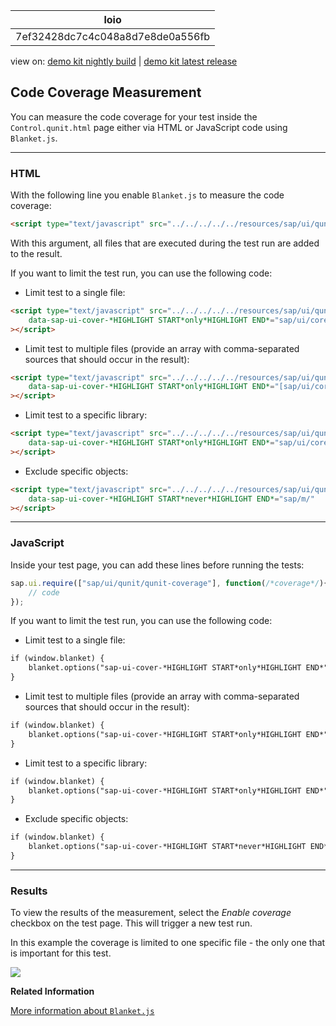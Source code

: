 <!-- loio7ef32428dc7c4c048a8d7e8de0a556fb -->

| loio |
| -----|
| 7ef32428dc7c4c048a8d7e8de0a556fb |

<div id="loio">

view on: [demo kit nightly build](https://openui5nightly.hana.ondemand.com/#/topic/7ef32428dc7c4c048a8d7e8de0a556fb) | [demo kit latest release](https://openui5.hana.ondemand.com/#/topic/7ef32428dc7c4c048a8d7e8de0a556fb)</div>

## Code Coverage Measurement

You can measure the code coverage for your test inside the `Control.qunit.html` page either via HTML or JavaScript code using `Blanket.js`.

***

### HTML

With the following line you enable `Blanket.js` to measure the code coverage:

``` html
<script type="text/javascript" src="../../../../../resources/sap/ui/qunit/qunit-coverage.js"></script>
```

With this argument, all files that are executed during the test run are added to the result.

If you want to limit the test run, you can use the following code:

-   Limit test to a single file:

``` html
<script type="text/javascript" src="../../../../../resources/sap/ui/qunit/qunit-coverage.js"
	data-sap-ui-cover-*HIGHLIGHT START*only*HIGHLIGHT END*="sap/ui/core/Popup.js"
></script>
```

-   Limit test to multiple files \(provide an array with comma-separated sources that should occur in the result\):

``` html
<script type="text/javascript" src="../../../../../resources/sap/ui/qunit/qunit-coverage.js"
	data-sap-ui-cover-*HIGHLIGHT START*only*HIGHLIGHT END*="[sap/ui/core/Popup.js, sap/ui/core/EventProvider]"
></script>
```

-   Limit test to a specific library:

``` html
<script type="text/javascript" src="../../../../../resources/sap/ui/qunit/qunit-coverage.js"
	data-sap-ui-cover-*HIGHLIGHT START*only*HIGHLIGHT END*="sap/ui/core/"
></script>
```

-   Exclude specific objects:

``` html
<script type="text/javascript" src="../../../../../resources/sap/ui/qunit/qunit-coverage.js"
	data-sap-ui-cover-*HIGHLIGHT START*never*HIGHLIGHT END*="sap/m/"
></script>
```


***

### JavaScript

Inside your test page, you can add these lines before running the tests:

``` js
sap.ui.require(["sap/ui/qunit/qunit-coverage"], function(/*coverage*/){
    // code
});
```

If you want to limit the test run, you can use the following code:

-   Limit test to a single file:

``` html
if (window.blanket) {
	blanket.options("sap-ui-cover-*HIGHLIGHT START*only*HIGHLIGHT END*", "sap/ui/core/Popup.js");
}
```

-   Limit test to multiple files \(provide an array with comma-separated sources that should occur in the result\):

``` html
if (window.blanket) {
	blanket.options("sap-ui-cover-*HIGHLIGHT START*only*HIGHLIGHT END*", "[sap/ui/core/Popup.js, sap/ui/core/EventProvide]");
}
```

-   Limit test to a specific library:

``` html
if (window.blanket) {
	blanket.options("sap-ui-cover-*HIGHLIGHT START*only*HIGHLIGHT END*", "sap/ui/core/");
}
```

-   Exclude specific objects:

``` html
if (window.blanket) {
	blanket.options("sap-ui-cover-*HIGHLIGHT START*never*HIGHLIGHT END*", "sap/ui/example/thirdparty/");
}
```


***

### Results

To view the results of the measurement, select the *Enable coverage* checkbox on the test page. This will trigger a new test run.

In this example the coverage is limited to one specific file - the only one that is important for this test.

 ![](loio358de53ac5684012b55fb043e1f6e999_LowRes.jpg) 

**Related Information**  


[More information about `Blanket.js`]()


